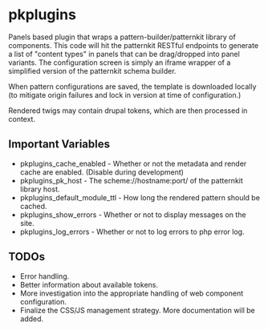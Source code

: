 # pkplugins

Panels based plugin that wraps a pattern-builder/patternkit library of components. 
This code will hit the patternkit RESTful endpoints to generate a list of "content types" in panels that can be drag/dropped into panel variants. The configuration screen is simply an iframe wrapper of a simplified version of the patternkit schema builder.

When pattern configurations are saved, the template is downloaded locally (to mitigate origin failures and lock in version at time of configuration.)

Rendered twigs may contain drupal tokens, which are then processed in context.

## Important Variables

* pkplugins_cache_enabled - Whether or not the metadata and render cache are enabled. (Disable during development)
* pkplugins_pk_host - The scheme://hostname:port/ of the patternkit library host.
* pkplugins_default_module_ttl - How long the rendered pattern should be cached.
* pkplugins_show_errors - Whether or not to display messages on the site.
* pkplugins_log_errors - Whether or not to log errors to php error log. 

## TODOs

* Error handling.
* Better information about available tokens.
* More investigation into the appropriate handling of web component configuration.
* Finalize the CSS/JS management strategy.
More documentation will be added.
